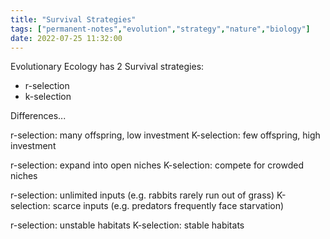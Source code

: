 ```yaml
---
title: "Survival Strategies"
tags: ["permanent-notes","evolution","strategy","nature","biology"]
date: 2022-07-25 11:32:00
---
```


Evolutionary Ecology has 2 Survival strategies:

- r-selection
- k-selection

Differences...

r-selection: many offspring, low investment
K-selection: few offspring, high investment

r-selection: expand into open niches
K-selection: compete for crowded niches

r-selection: unlimited inputs (e.g. rabbits rarely run out of grass)
K-selection: scarce inputs (e.g. predators frequently face starvation)

r-selection: unstable habitats
K-selection: stable habitats